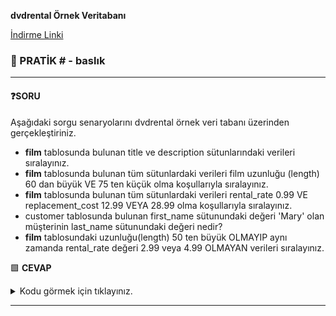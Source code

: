 **dvdrental Örnek Veritabanı**

[İndirme Linki](https://www.postgresqltutorial.com/wp-content/uploads/2019/05/dvdrental.zip)


### 📖 PRATİK # - baslık
<hr>

#### ❓SORU

Aşağıdaki sorgu senaryolarını dvdrental örnek veri tabanı üzerinden gerçekleştiriniz.

- **film** tablosunda bulunan title ve description sütunlarındaki verileri sıralayınız.
-   **film** tablosunda bulunan tüm sütunlardaki verileri film uzunluğu (length) 60 dan büyük VE 75 ten küçük olma koşullarıyla sıralayınız.
-   **film** tablosunda bulunan tüm sütunlardaki verileri rental_rate 0.99 VE replacement_cost 12.99 VEYA 28.99 olma koşullarıyla sıralayınız.
-   customer tablosunda bulunan first_name sütunundaki değeri 'Mary' olan müşterinin last_name sütunundaki değeri nedir?
-   **film** tablosundaki uzunluğu(length) 50 ten büyük OLMAYIP aynı zamanda rental_rate değeri 2.99 veya 4.99 OLMAYAN verileri sıralayınız.




🟩 **CEVAP**
<details>
  <summary>Kodu görmek için tıklayınız.</summary>

```sql
-- film tablosunda bulunan title ve description sütunlarındaki verileri sıralayınız.
SELECT title, description FROM film;

-- film tablosunda bulunan tüm sütunlardaki verileri film uzunluğu (length) 60 dan büyük VE 75 ten küçük olma koşullarıyla sıralayınız.
SELECT * FROM film WHERE length>60 AND length<75;

-- film tablosunda bulunan tüm sütunlardaki verileri rental_rate 0.99 VE replacement_cost 12.99 VEYA 28.99 olma koşullarıyla sıralayınız.
SELECT * FROM film WHERE rental_rate=0.99 AND (replacement_cost=12.99 OR replacement_cost=28.99);

-- customer tablosunda bulunan first_name sütunundaki değeri 'Mary' olan müşterinin last_name sütunundaki değeri nedir?
SELECT last_name FROM customer WHERE first_name='Mary'; -- Smith

-- film tablosundaki uzunluğu(length) 50 ten büyük OLMAYIP aynı zamanda rental_rate değeri 2.99 veya 4.99 OLMAYAN verileri sıralayınız.
SELECT * FROM film WHERE NOT length > 50 AND NOT (rental_rate=2.99 OR rental_rate=4.99);

```
</details>
<hr>